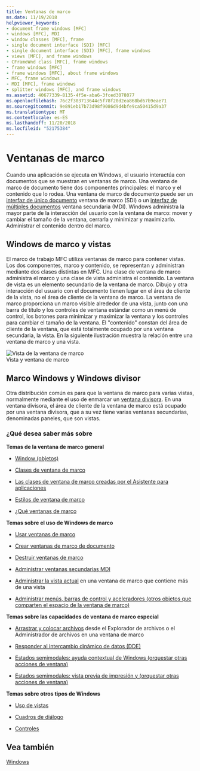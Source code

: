 ```yaml
---
title: Ventanas de marco
ms.date: 11/19/2018
helpviewer_keywords:
- document frame windows [MFC]
- windows [MFC], MDI
- window classes [MFC], frame
- single document interface (SDI) [MFC]
- single document interface (SDI) [MFC], frame windows
- views [MFC], and frame windows
- CFrameWnd class [MFC], frame windows
- frame windows [MFC]
- frame windows [MFC], about frame windows
- MFC, frame windows
- MDI [MFC], frame windows
- splitter windows [MFC], and frame windows
ms.assetid: 40677339-8135-4f5e-aba6-3fced3078077
ms.openlocfilehash: 76c2f303713644c5f78f20d2ea868bd67b9eae71
ms.sourcegitcommit: 9e891eb17b73d98f9086d9d4bfe9ca50415d9a37
ms.translationtype: MT
ms.contentlocale: es-ES
ms.lasthandoff: 11/20/2018
ms.locfileid: "52175384"
---
```

# <a name="frame-windows"></a>Ventanas de marco

Cuando una aplicación se ejecuta en Windows, el usuario interactúa con documentos que se muestran en ventanas de marco. Una ventana de marco de documento tiene dos componentes principales: el marco y el contenido que lo rodea. Una ventana de marco de documento puede ser un [interfaz de único documento](../mfc/sdi-and-mdi.md) ventana de marco (SDI) o un [interfaz de múltiples documentos](../mfc/sdi-and-mdi.md) ventana secundaria (MDI). Windows administra la mayor parte de la interacción del usuario con la ventana de marco: mover y cambiar el tamaño de la ventana, cerrarla y minimizar y maximizarlo. Administrar el contenido dentro del marco.

## <a name="frame-windows-and-views"></a>Windows de marco y vistas

El marco de trabajo MFC utiliza ventanas de marco para contener vistas. Los dos componentes, marco y contenido, se representan y administran mediante dos clases distintas en MFC. Una clase de ventana de marco administra el marco y una clase de vista administra el contenido. La ventana de vista es un elemento secundario de la ventana de marco. Dibujo y otra interacción del usuario con el documento tienen lugar en el área de cliente de la vista, no el área de cliente de la ventana de marco. La ventana de marco proporciona un marco visible alrededor de una vista, junto con una barra de título y los controles de ventana estándar como un menú de control, los botones para minimizar y maximizar la ventana y los controles para cambiar el tamaño de la ventana. El "contenido" constan del área de cliente de la ventana, que está totalmente ocupado por una ventana secundaria, la vista. En la siguiente ilustración muestra la relación entre una ventana de marco y una vista.

![Vista de la ventana de marco](../mfc/media/vc37fx1.gif "vista de la ventana de marco") <br/>
Vista y ventana de marco

## <a name="frame-windows-and-splitter-windows"></a>Marco Windows y Windows divisor

Otra distribución común es para que la ventana de marco para varias vistas, normalmente mediante el uso de enmarcar un [ventana divisora](../mfc/multiple-document-types-views-and-frame-windows.md). En una ventana divisora, el área de cliente de la ventana de marco está ocupado por una ventana divisora, que a su vez tiene varias ventanas secundarias, denominadas paneles, que son vistas.

### <a name="what-do-you-want-to-know-more-about"></a>¿Qué desea saber más sobre

**Temas de la ventana de marco general**

- [Window (objetos)](../mfc/window-objects.md)

- [Clases de ventana de marco](../mfc/frame-window-classes.md)

- [Las clases de ventana de marco creadas por el Asistente para aplicaciones](../mfc/frame-window-classes-created-by-the-application-wizard.md)

- [Estilos de ventana de marco](../mfc/frame-window-styles-cpp.md)

- [¿Qué ventanas de marco](../mfc/what-frame-windows-do.md)

**Temas sobre el uso de Windows de marco**

- [Usar ventanas de marco](../mfc/using-frame-windows.md)

- [Crear ventanas de marco de documento](../mfc/creating-document-frame-windows.md)

- [Destruir ventanas de marco](../mfc/destroying-frame-windows.md)

- [Administrar ventanas secundarias MDI](../mfc/managing-mdi-child-windows.md)

- [Administrar la vista actual](../mfc/managing-the-current-view.md) en una ventana de marco que contiene más de una vista

- [Administrar menús, barras de control y aceleradores (otros objetos que comparten el espacio de la ventana de marco)](../mfc/managing-menus-control-bars-and-accelerators.md)

**Temas sobre las capacidades de ventana de marco especial**

- [Arrastrar y colocar archivos](../mfc/dragging-and-dropping-files-in-a-frame-window.md) desde el Explorador de archivos o el Administrador de archivos en una ventana de marco

- [Responder al intercambio dinámico de datos (DDE)](../mfc/responding-to-dynamic-data-exchange-dde.md)

- [Estados semimodales: ayuda contextual de Windows (orquestar otras acciones de ventana)](../mfc/orchestrating-other-window-actions.md)

- [Estados semimodales: vista previa de impresión y (orquestar otras acciones de ventana)](../mfc/orchestrating-other-window-actions.md)

**Temas sobre otros tipos de Windows**

- [Uso de vistas](../mfc/using-views.md)

- [Cuadros de diálogo](../mfc/dialog-boxes.md)

- [Controles](../mfc/controls-mfc.md)

## <a name="see-also"></a>Vea también

[Windows](../mfc/windows.md)

